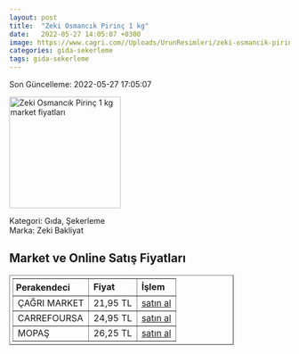 ```yaml
---
layout: post
title:  "Zeki Osmancık Pirinç 1 kg"
date:   2022-05-27 14:05:07 +0300
image: https://www.cagri.com//Uploads/UrunResimleri/zeki-osmancik-pirinc-1-kg-2-c3a7.jpg
categories: gida-sekerleme
tags: gida-sekerleme
---
```


Son Güncelleme: 2022-05-27 17:05:07

<img src="https://www.cagri.com//Uploads/UrunResimleri/zeki-osmancik-pirinc-1-kg-2-c3a7.jpg" width="200" alt="Zeki Osmancık Pirinç 1 kg market fiyatları" />

Kategori: Gıda, Şekerleme
<br />
Marka: Zeki Bakliyat

<h2>Market ve Online Satış Fiyatları</h2>

<table border="1" style="padding: 5px;width:80%;">
  <tr>
    <td style="padding: 5px;"><strong>Perakendeci</strong></td>
    <td><strong>Fiyat</strong></td>
    <td><strong>İşlem</strong></td>
  </tr>
  <tr>
              <td title="Çağrı Market">ÇAĞRI MARKET</td>
              <td>21,95 TL</td>
              <td><a title="Çağrı Market" target="_blank" href="https://www.cagri.com/zeki-osmancik-pirinc-1-kg">satın al</a></td>
            </tr><tr>
              <td title="CarrefourSA">CARREFOURSA</td>
              <td>24,95 TL</td>
              <td><a title="CarrefourSA" target="_blank" href="https://www.carrefoursa.com/zeki-osmancik-pirinc-1-kg-p-30096585">satın al</a></td>
            </tr><tr>
              <td title="Mopaş">MOPAŞ</td>
              <td>26,25 TL</td>
              <td><a title="Mopaş" target="_blank" href="https://www.mopas.com.tr/zeki-osmancik-pirinc-1-kg/p/681269">satın al</a></td>
            </tr>
</table>
